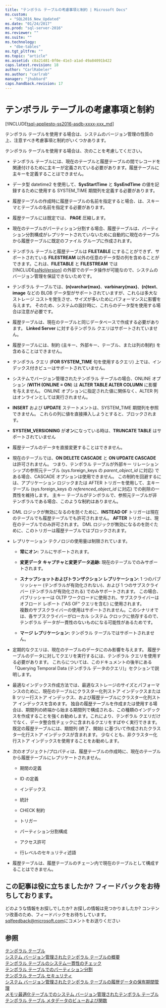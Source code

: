 ```yaml
---
title: "テンポラル テーブルの考慮事項と制約 | Microsoft Docs"
ms.custom: 
  - "SQL2016_New_Updated"
ms.date: "01/24/2017"
ms.prod: "sql-server-2016"
ms.reviewer: ""
ms.suite: ""
ms.technology: 
  - "dbe-tables"
ms.tgt_pltfrm: ""
ms.topic: "article"
ms.assetid: c8a21481-0f0e-41e3-a1ad-49a84091b422
caps.latest.revision: 18
author: "CarlRabeler"
ms.author: "carlrab"
manager: "jhubbard"
caps.handback.revision: 17
---
```

# テンポラル テーブルの考慮事項と制約
[!INCLUDE[tsql-appliesto-ss2016-asdb-xxxx-xxx_md](../../includes/tsql-appliesto-ss2016-asdb-xxxx-xxx-md.md)]

  テンポラル テーブルを使用する場合は、システムのバージョン管理の性質の上、注意すべき考慮事項と制約がいくつかあります。  
  
 テンポラル テーブルを使用する場合は、次のことを考慮してください。  
  
-   テンポラル テーブルには、現在のテーブルと履歴テーブルの間でレコードを関連付けるために主キーが定義されている必要があります。履歴テーブルに主キーを定義することはできません。  
  
-   データ型 datetime2 を使用して、**SysStartTime** と **SysEndTime** の値を記録するために使用する SYSTEM_TIME 期間列を定義する必要があります。  
  
-   履歴テーブルの作成時に履歴テーブルの名前を指定すると場合、は、スキーマとテーブルの名前を指定する必要があります。  
  
-   履歴テーブルには既定では、 **PAGE** 圧縮します。  
  
-   現在のテーブルがパーティション分割する場合、履歴テーブルは、パーティション分割構成がレプリケートされていないために自動的に現在のテーブルから履歴テーブルに既定のファイル グループに作成されます。  
  
-   テンポラル テーブルと履歴テーブルは **FILETABLE** にすることができず、サポートされている **FILESTREAM** 以外の任意のデータ型の列を含めることができます。これは、**FILETABLE** と **FILESTREAM** では [!INCLUDE[ssNoVersion](../../includes/ssnoversion-md.md)] の外部でのデータ操作が可能なので、システムのバージョン管理を保証できないためです。  
  
-   テンポラル テーブルでは、**(n)varchar(max)**、**varbinary(max)**、**(n)text**、**image** などの BLOB データ型がサポートされていますが、これらは多大なストレージ コストを発生させ、サイズが多いためにパフォーマンスに影響を与えます。 そのため、システムの設計時に、これらのデータ型を使用する場合は注意が必要です。  
  
-   履歴テーブルは、現在のテーブルと同じデータベースで作成する必要があります。 **Linked Server** に対するテンポラル クエリはサポートされていません。  
  
-   履歴テーブルには、制約 (主キー、外部キー、テーブル、または列の制約) を含めることはできません。  
  
-   テンポラル クエリ (**FOR SYSTEM_TIME** 句を使用するクエリ) 上では、インデックス付きビューはサポートされていません。  
  
-   システムでバージョン管理されたテンポラル テーブルの場合、ONLINE オプション (**WITH (ONLINE = ON**) は **ALTER TABLE ALTER COLUMN** に影響を与えません。 ONLINE オプションに指定された値に関係なく、ALTER 列はオンラインとしては実行されません。  
  
-   **INSERT** および **UPDATE** ステートメントは、SYSTEM_TIME 期間列を参照できません。 これらの列に値を直接挿入しようとすると、ブロックされます。  
  
-   **SYSTEM_VERSIONING** が**オン**になっている時は、**TRUNCATE TABLE** はサポートされていません  
  
-   履歴テーブルのデータを直接変更することはできません。  
  
-   現在のテーブルでは、**ON DELETE CASCADE** と **ON UPDATE CASCADE** は許可されません。 つまり、テンポラル テーブルが外部キー リレーションシップの参照元テーブル (sys.foreign_keys の *parent_object_id* に対応) である場合、CASCADE オプションは使用できません。 この制約を回避するには、アプリケーション ロジックまたは AFTER トリガーを使用して、主キー テーブル (sys.foreign_keys の *referenced_object_id* に対応) での削除の一貫性を維持します。 主キー テーブルがテンポラルで、参照元テーブルが非テンポラルである場合、このような制約はありません。  
  
-   DML ロジックが無効になるのを防ぐために、**INSTEAD OF** トリガーは現在のテーブルでも履歴テーブルでも許可されません。 **AFTER** トリガーは、現在のテーブルでのみ許可されます。 DML ロジックが無効になるのを防ぐために、このトリガーは履歴テーブルではブロックされます。  
  
-   レプリケーション テクノロジの使用量は制限されています。  
  
    -   **常にオン:** フルにサポートされます。  
  
    -   **変更データ キャプチャと変更データ追跡:** 現在のテーブルでのみサポートされます。  
  
    -   **スナップショットおよびトランザクション レプリケーション**: 1 つのパブリッシャー (テンポラルが有効化されない)、および 1 つのサブスクライバー (テンポラルが有効化される) でのみサポートされます。 この場合、パブリッシャーは OLTP ワークロードに使用され、サブスクライバーはオフロード レポート ("AS OF" クエリを含む) に使用されます。    
        複数のサブスクライバーの使用はサポートされません。このシナリオでは、各サブスクライバーがローカル システム クロックに依存するので、テンポラル データが一貫性のないものになる可能性があるためです。  
  
    -   **マージ レプリケーション:** テンポラル テーブルではサポートされません。  
  
-   定期的なクエリは、現在のテーブルのデータにのみ影響を与えます。 履歴テーブルのデータに対してクエリを実行するには、テンポラル クエリを使用する必要があります。 これらについては、このドキュメントの後半にある「Querying Temporal Data (テンポラル データのクエリ)」セクションで説明します。  
  
-   最適なインデックス作成方法では、最適なストレージのサイズとパフォーマンスのために、現在のテーブルにクラスター化列ストア インデックスまたは B ツリー行ストア インデックス、および履歴テーブルにクラスター化列ストア インデックスを含めます。 独自の履歴テーブルを作成または使用する場合は、期間列の終端から始まる期間列で構成される、この種類のインデックスを作成することを強くお勧めします。これにより、テンポラル クエリだけでなく、データ整合性チェックに含まれるクエリをすばやく実行できます。 既定の履歴テーブルには、期間列 (終了、開始) に基づいて作成されたクラスター化行ストア インデックスが含まれます。 少なくとも、非クラスター化行ストア インデックスを使用することをお勧めします。  
  
-   次のオブジェクト/プロパティは、履歴テーブルの作成時に、現在のテーブルから履歴テーブルにレプリケートされません。  
  
    -   期間の定義  
  
    -   ID の定義  
  
    -   インデックス  
  
    -   統計  
  
    -   CHECK 制約  
  
    -   トリガー  
  
    -   パーティション分割構成  
  
    -   アクセス許可  
  
    -   行レベルのセキュリティ述語  
  
-   履歴テーブルは、履歴テーブルのチェーン内で現在のテーブルとして構成することはできません。  
  
## この記事は役に立ちましたか? フィードバックをお待ちしております。  
 どのような情報をお探しでしたか? お探しの情報は見つかりましたか? コンテンツ改善のため、フィードバックをお待ちしています。  [sqlfeedback@microsoft.com](mailto:sqlfeedback@microsoft.com?subject=Your%20feedback%20about%20the%20Temporal%20Table%20Considerations%20and%20Limitations%20page)にコメントをお送りください  
  
## 参照  
 [テンポラル テーブル](../../relational-databases/tables/temporal-tables.md)   
 [システム バージョン管理されたテンポラル テーブルの概要](../../relational-databases/tables/getting-started-with-system-versioned-temporal-tables.md)   
 [テンポラル テーブルのシステム一貫性のチェック](../../relational-databases/tables/temporal-table-system-consistency-checks.md)   
 [テンポラル テーブルでのパーティション分割](../../relational-databases/tables/partitioning-with-temporal-tables.md)   
 [テンポラル テーブル セキュリティ](../../relational-databases/tables/temporal-table-security.md)   
 [システム バージョン管理されたテンポラル テーブルの履歴データの保有期間管理](../../relational-databases/tables/manage-retention-of-historical-data-in-system-versioned-temporal-tables.md)   
 [メモリ最適化テーブルでのシステム バージョン管理されたテンポラル テーブル](../../relational-databases/tables/system-versioned-temporal-tables-with-memory-optimized-tables.md)   
 [テンポラル テーブル メタデータのビューおよび関数](../../relational-databases/tables/temporal-table-metadata-views-and-functions.md)  
  
  